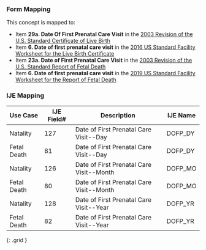 ### Form Mapping
This concept is mapped to:
 * Item **29a. Date Of First Prenatal Care Visit** in the [2003 Revision of the U.S. Standard Certificate of Live Birth](https://www.cdc.gov/nchs/data/dvs/birth11-03final-ACC.pdf)
 * Item **6. Date of first prenatal care visit** in the [2016 US Standard Facility Worksheet for the Live Birth Certificate](https://www.cdc.gov/nchs/data/dvs/facility-worksheet-2016-508.pdf)
 * Item **23a. Date of First Prenatal Care Visit** in the [2003 Revision of the U.S. Standard Report of Fetal Death](https://www.cdc.gov/nchs/data/dvs/FDEATH11-03finalACC.pdf)
 * Item **6. Date of first prenatal care visit** in the [2019 US Standard Facility Worksheet for the Report of Fetal Death](https://www.cdc.gov/nchs/data/dvs/fetal-death-facility-worksheet-2019-508.pdf)

### IJE Mapping

| **Use Case** | **IJE Field#** | **Description** | **IJE Name** |
| ------------ | -------------- | --------------- | ------------ |
| Natality | 127 | Date of First Prenatal Care Visit--Day | DOFP_DY |
| Fetal Death | 81 | Date of First Prenatal Care Visit--Day | DOFP_DY |
| Natality | 126 | Date of First Prenatal Care Visit--Month | DOFP_MO |
| Fetal Death | 80 | Date of First Prenatal Care Visit--Month | DOFP_MO |
| Natality | 128 | Date of First Prenatal Care Visit--Year | DOFP_YR |
| Fetal Death | 82 | Date of First Prenatal Care Visit--Year | DOFP_YR |
{: .grid }
